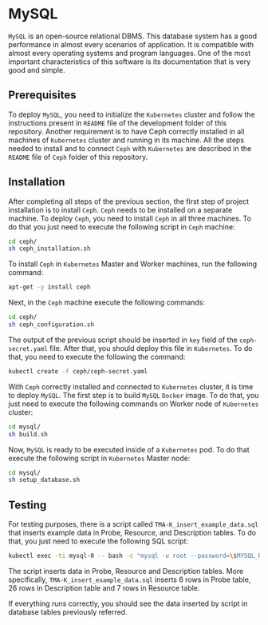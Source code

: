 # MySQL
`MySQL` is an open-source relational DBMS. This database system has a good performance in almost every scenarios of application. It is compatible with almost every operating systems and program languages. One of the most important characteristics of this software is its documentation that is very good and simple.

## Prerequisites
To deploy `MySQL`, you need to initialize the `Kubernetes` cluster and follow the instructions present in `README` file of the development folder of this repository.
Another requirement is to have Ceph correctly installed in all machines of `Kubernetes` cluster and running in its machine. All the steps needed to install and to connect `Ceph` with `Kubernetes` are described in the `README` file of `Ceph` folder of this repository.

## Installation

After completing all steps of the previous section, the first step of project installation is to install `Ceph`. `Ceph` needs to be installed on a separate machine. To deploy `Ceph`, you need to install `Ceph` in all three machines. To do that you just need to execute the following script in `Ceph` machine:

```sh
cd ceph/
sh ceph_installation.sh
```

To install `Ceph` in `Kubernetes` Master and Worker machines, run the following command:

```sh
apt-get -y install ceph
```

Next, in the `Ceph` machine execute the following commands:

```sh
cd ceph/
sh ceph_configuration.sh
```
The output of the previous script should be inserted in `key` field of the `ceph-secret.yaml` file. 
After that, you should deploy this file in `Kubernetes`. To do that, you need to execute the following the command:

```sh
kubectl create -f ceph/ceph-secret.yaml
```

With `Ceph` correctly installed and connected to `Kubernetes` cluster, it is time to deploy `MySQL`. The first step is to build `MySQL` `Docker` image. To do that, you just need to execute the following commands on Worker node of `Kubernetes` cluster:

```sh
cd mysql/
sh build.sh
```

Now, `MySQL` is ready to be executed inside of a `Kubernetes` pod. To do that execute the following script in `Kubernetes` Master node:

```sh
cd mysql/
sh setup_database.sh
```

## Testing
For testing purposes, there is a script called `TMA-K_insert_example_data.sql` that inserts example data in Probe, Resource, and Description tables.
To do that, you just need to execute the following SQL script:

```sh
kubectl exec -ti mysql-0 -- bash -c "mysql -u root --password=\$MYSQL_ROOT_PASSWORD knowledge < /mysql/TMA-K_insert_example_data.sql"
```

The script inserts data in Probe, Resource and Description tables. More specifically, `TMA-K_insert_example_data.sql` inserts 6 rows in Probe table, 26 rows in Description table and 7 rows in Resource table.

If everything runs correctly, you should see the data inserted by script in database tables previously referred.